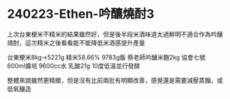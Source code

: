 # 240223-Ethen-吟釀燒酎3

上次台東梗米不精米的結果雖然好，但是後半段米酒味道太過鮮明不適合作為吟釀燒酎，這次精米之後看看能不能降低米酒感提升產量

台東梗米8kg->5221g 精米58.66% 9783g飯 蔡老師吟釀米麴2kg 協會七號600ml擴培 9600cc水 乳酸21g 10度低溫並行發酵

整體來說雖然更精緻，但是沒有比前兩批有明顯改善，感覺還是需要減壓蒸餾，或低氧釀造